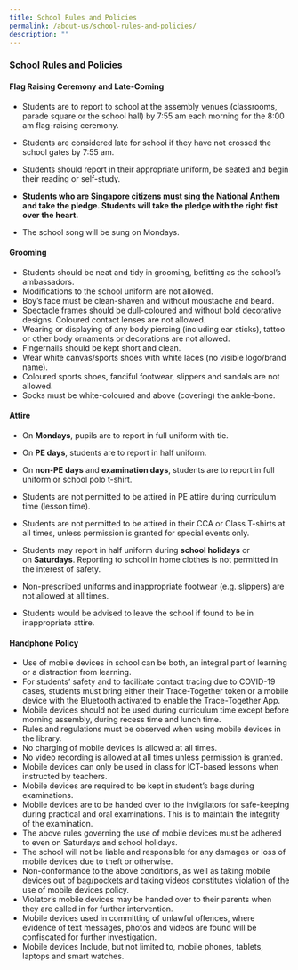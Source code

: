 ```yaml
---
title: School Rules and Policies
permalink: /about-us/school-rules-and-policies/
description: ""
---
```

### School Rules and Policies

#### Flag Raising Ceremony and Late-Coming

*   Students are to report to school at the assembly venues (classrooms, parade square or the school hall) by 7:55 am each morning for the 8:00 am flag-raising ceremony.
*   Students are considered late for school if they have not crossed the school gates by 7:55 am.
*   Students should report in their appropriate uniform, be seated and begin their reading or self-study.  
    
*   **Students who are Singapore citizens must sing the National Anthem and take the pledge. Students will take the pledge with the right fist over the heart.**  
    
*   The school song will be sung on Mondays.

  

#### Grooming

*   Students should be neat and tidy in grooming, befitting as the school’s ambassadors.
*   Modifications to the school uniform are not allowed.
*   Boy’s face must be clean-shaven and without moustache and beard.
*   Spectacle frames should be dull-coloured and without bold decorative designs. Coloured contact lenses are not allowed.
*   Wearing or displaying of any body piercing (including ear sticks), tattoo or other body ornaments or decorations are not allowed.
*   Fingernails should be kept short and clean.
*   Wear white canvas/sports shoes with white laces (no visible logo/brand name).
*   Coloured sports shoes, fanciful footwear, slippers and sandals are not allowed.
*   Socks must be white-coloured and above (covering) the ankle-bone.  
    

#### Attire

*   On **Mondays**, pupils are to report in full uniform with tie.
*   On **PE days**, students are to report in half uniform.  
    
*   On **non-PE days** and **examination days**, students are to report in full uniform or school polo t-shirt.
*   Students are not permitted to be attired in PE attire during curriculum time (lesson time).  
    
*   Students are not permitted to be attired in their CCA or Class T-shirts at all times, unless permission is granted for special events only.  
    
*   Students may report in half uniform during **school holidays** or on **Saturdays**. Reporting to school in home clothes is not permitted in the interest of safety.  
    
*   Non-prescribed uniforms and inappropriate footwear (e.g. slippers) are not allowed at all times.  
    
*   Students would be advised to leave the school if found to be in inappropriate attire.  
  

#### Handphone Policy

*   Use of mobile devices in school can be both, an integral part of learning or a distraction from learning.
*   For students’ safety and to facilitate contact tracing due to COVID-19 cases, students must bring either their Trace-Together token or a mobile device with the Bluetooth activated to enable the Trace-Together App.
*   Mobile devices should not be used during curriculum time except before morning assembly, during recess time and lunch time.
*   Rules and regulations must be observed when using mobile devices in the library.
*   No charging of mobile devices is allowed at all times.
*   No video recording is allowed at all times unless permission is granted.
*   Mobile devices can only be used in class for ICT-based lessons when instructed by teachers.
*   Mobile devices are required to be kept in student’s bags during examinations.
*   Mobile devices are to be handed over to the invigilators for safe-keeping during practical and oral examinations. This is to maintain the integrity of the examination.
*   The above rules governing the use of mobile devices must be adhered to even on Saturdays and school holidays.
*   The school will not be liable and responsible for any damages or loss of mobile devices due to theft or otherwise.
*   Non-conformance to the above conditions, as well as taking mobile devices out of bag/pockets and taking videos constitutes violation of the use of mobile devices policy.
*   Violator’s mobile devices may be handed over to their parents when they are called in for further intervention.
*   Mobile devices used in committing of unlawful offences, where evidence of text messages, photos and videos are found will be confiscated for further investigation.
*   Mobile devices Include, but not limited to, mobile phones, tablets, laptops and smart watches.